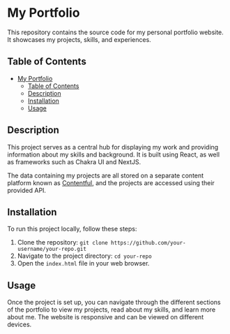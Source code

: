 # My Portfolio

This repository contains the source code for my personal portfolio website. It showcases my projects, skills, and experiences.

## Table of Contents

- [My Portfolio](#my-portfolio)
  - [Table of Contents](#table-of-contents)
  - [Description](#description)
  - [Installation](#installation)
  - [Usage](#usage)

## Description

This project serves as a central hub for displaying my work and providing information about my skills and background. It is built using React, as well as frameworks such as Chakra UI and NextJS. 

The data containing my projects are all stored on a separate content platform known as [Contentful](https://www.contentful.com/), and the projects are accessed using their provided API.

## Installation

To run this project locally, follow these steps:

1. Clone the repository: `git clone https://github.com/your-username/your-repo.git`
2. Navigate to the project directory: `cd your-repo`
3. Open the `index.html` file in your web browser.

## Usage

Once the project is set up, you can navigate through the different sections of the portfolio to view my projects, read about my skills, and learn more about me. The website is responsive and can be viewed on different devices.


